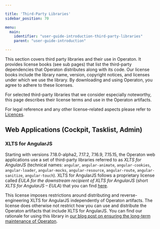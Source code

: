 ```yaml
---

title: 'Third-Party Libraries'
sidebar_position: 70

menu:
  main:
    identifier: "user-guide-introduction-third-party-libraries"
    parent: "user-guide-introduction"

---
```


This section covers third party libraries and their use in Operaton. It provides license books (see sub pages) that list the third-party dependencies that Operaton distributes along with its code. Our license books include the library name, version, copyright notices, and licenses under which we use the library. By downloading and using Operaton, you agree to adhere to these licenses.

For selected third-party libraries that we consider especially noteworthy, this page describes their license terms and use in the Operaton artifacts.

For legal reference and any other license-related aspects please refer to [Licences](../licenses.md).


## Web Applications (Cockpit, Tasklist, Admin)

### XLTS for AngularJS

Starting with versions 7.18.0-alpha2, 7.17.2, 7.16.9, 7.15.15, the Operaton web applications use a set of third-party libraries referred to as *XLTS for AngularJS* (technical names: `angular`, `angular-animate`, `angular-cookies`, `angular-loader`, `angular-mocks`, `angular-resource`, `angular-route`, `angular-sanitize`, `angular-touch`). XLTS for AngularJS follows a proprietary license called *EULA for the downstream recipient of XLTS for AngularJS* (short *XLTS for AngularJS – EULA*) that you can find [here](https://xlts.dev/angularjs/downstream-eula).

This license imposes restrictions around distributing and reverse-engineering XLTS for AngularJS independently of Operaton artifacts. The license does otherwise not restrict how you can use and distribute the Operaton artifacts that include XLTS for AngularJS. You can find our rationale for using this library in [our blog post on ensuring the long-term maintenance of Operaton](https://camunda.com/blog/2022/02/ensuring-continuous-support-of-angularjs-in-operaton-platform-7-17/).
